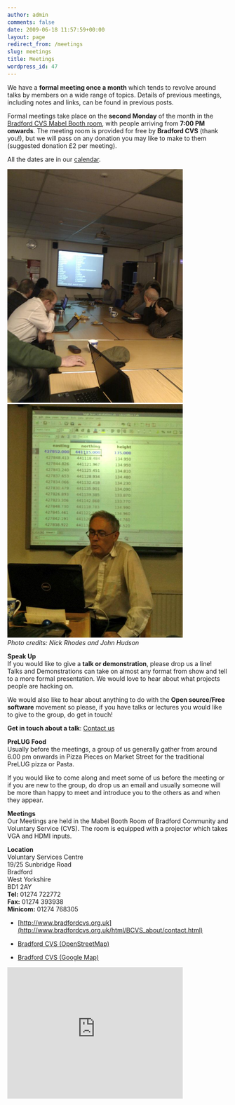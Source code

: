 ```yaml
---
author: admin
comments: false
date: 2009-06-18 11:57:59+00:00
layout: page
redirect_from: /meetings
slug: meetings
title: Meetings
wordpress_id: 47
---
```


We have a **formal meeting once a month** which tends to revolve around talks by members on a wide range of topics. Details of previous meetings, including notes and links, can be found in previous posts.

Formal meetings take place on the **second Monday** of the month in the [Bradford CVS Mabel Booth room](http://bradfordcvs.org.uk/our-services/room-and-equipment-hire/mabel-booth-room), with people arriving from **7:00 PM onwards**. The meeting room is provided for free by **Bradford CVS** (thank you!), but we will pass on any donation you may like to make to them (suggested donation £2 per meeting).

All the dates are in our [calendar](https://www.google.com/calendar/embed?src=j0levg4c0p2op08nf5elp3u50k%40group.calendar.google.com&ctz=Europe/London).

<a href="https://twitter.com/NGRhodes/status/273878185584758784"><img src="/images/281112_nick.jpg" width="400px"/></a><a href="https://twitter.com/bradlug/status/607987734637101056"><img src="/images/080615.jpg" width="400px"/></a>  
<i>Photo credits: Nick Rhodes and John Hudson</i>

**Speak Up**  
If you would like to give a **talk or demonstration**, please drop us a line! Talks and Demonstrations can take on almost any format from show and tell to a more formal presentation. We would love to hear about what projects people are hacking on.

We would also like to hear about anything to do with the **Open source/Free software** movement so please, if you have talks or lectures you would like to give to the group, do get in touch!

**Get in touch about a talk**: [Contact us](/contact)

**PreLUG Food**  
Usually before the meetings, a group of us generally gather from around 6.00 pm onwards in Pizza Pieces on Market Street for the traditional PreLUG pizza or Pasta.

If you would like to come along and meet some of us before the meeting or if you are new to the group, do drop us an email  and usually someone will be more than happy to meet and introduce you to the others as and when they appear.

**Meetings**  
Our Meetings are held in the Mabel Booth Room of Bradford Community and Voluntary Service (CVS).
The room is equipped with a projector which takes VGA and HDMI inputs.

**Location**  
Voluntary Services Centre  
19/25 Sunbridge Road  
Bradford  
West Yorkshire  
BD1 2AY  
**Tel:** 01274 722772  
**Fax:** 01274 393938  
**Minicom:** 01274 768305  

	
  * [http://www.bradfordcvs.org.uk](http://www.bradfordcvs.org.uk/html/BCVS_about/contact.html)

	
  * [ Bradford CVS (OpenStreetMap)](http://www.openstreetmap.org/?lat=53.79393&lon=-1.75414&zoom=17)

	
  * [ Bradford CVS (Google Map)](http://maps.google.co.uk/maps?f=q&source=s_q&hl=en&geocode=&q=19-25+Sunbridge+Rd,+Bradford,+West+Yorkshire,+BD1&sll=53.858507,-1.831225&sspn=0.197219,0.617294&ie=UTF8&ll=53.793553,-1.754336&spn=0.012954,0.038581&z=15&iwloc=addr)
  
  <iframe src="https://www.google.com/maps/embed?pb=!1m14!1m8!1m3!1d757.8724657175533!2d-1.7550465659673034!3d53.79333799713471!3m2!1i1024!2i768!4f13.1!3m3!1m2!1s0x487be1495e969e63%3A0xf47dc25d88f65035!2s19+Sunbridge+Rd%2C+Bradford+BD1!5e0!3m2!1sen!2suk!4v1502044055025" width="400" height="300" frameborder="0" style="border:0" allowfullscreen></iframe>


